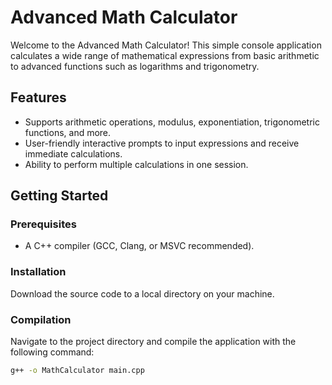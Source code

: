 # Advanced Math Calculator

Welcome to the Advanced Math Calculator! This simple console application calculates a wide range of mathematical expressions from basic arithmetic to advanced functions such as logarithms and trigonometry.

## Features

- Supports arithmetic operations, modulus, exponentiation, trigonometric functions, and more.
- User-friendly interactive prompts to input expressions and receive immediate calculations.
- Ability to perform multiple calculations in one session.

## Getting Started

### Prerequisites

- A C++ compiler (GCC, Clang, or MSVC recommended).

### Installation

Download the source code to a local directory on your machine.

### Compilation

Navigate to the project directory and compile the application with the following command:

```bash
g++ -o MathCalculator main.cpp